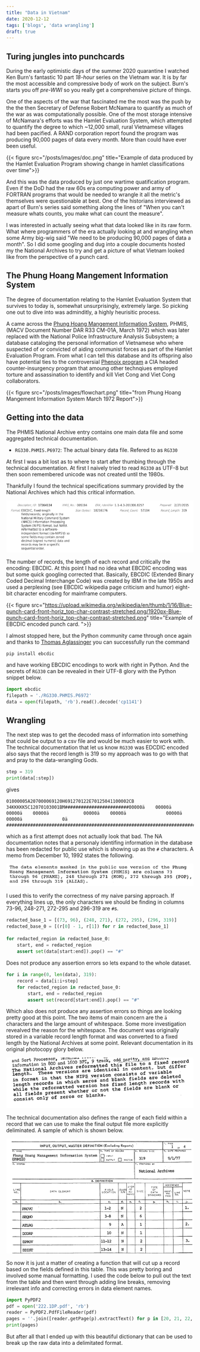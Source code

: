 ```yaml
---
title: "Data in Vietnam"
date: 2020-12-12
tags: ['blogs', 'data wrangling']
draft: true
---
```


## Turing jungles into punchcards

During the early optimistic days of the summer 2020 quarantine I watched 
Ken Burn's fantastic 10 part *18-hour* series on the Vietnam war. It is by far
the most accessible and compressive body of work on the subject. Burn's starts you
off *pre-WWI* so you really get a comprehensive picture of things.

One of the aspects of the war that fascinated me the most was the push by the 
the then Secretary of Defense Robert McNamara to quantify as much of the war
as was computationally possible. One of the most storage intensive of McNamara's
efforts was the Hamlet Evaluation System, which attempted to quantify the degree
to which ~12,000 small, rural Vietnamese villages had been pacified. A RAND
corporation report found the program was producing 90,000 pages of data every
month. More than could have ever been useful.

{{< figure src="/posts/images/doc.png"
title="Example of data produced by the Hamlet Evaluation Program showing change in hamlet classifications over time">}}

And this was the data produced by just one wartime quatification program. Even
if the DoD had the raw 60s era computing power and army of FORTRAN programs
that would be needed to wrangle it all the metric's themselves were questionable
at best. One of the historians interviewed as apart of Burn's series said something 
along the lines of "When you can't measure whats counts, you make what can count
the measure".

I was interested in actually seeing what that data looked like in its raw form.
What where programmers of the era actually looking at and wrangling when some
Army big-wig said "We need to be producing 90,000 pages of data a month". So I
did some googling and dug into a couple documents hosted my the National Archives
to try and get a picture of what Vietnam looked like from the perspective of a
punch card.

## The Phung Hoang Mangement Information System

The degree of documentation relating to the Hamlet Evaluation System that
survives to today is, somewhat unsurprisingly, extremely large. So picking one
out to dive into was adminditly, a highly heurisitic process. 

A came across the [Phung Hoang Mangement Information System](https://catalog.archives.gov/id/17364134), 
PHMIS, (MACV Document Number DAR R33 CM-01A, March 1972) which was later replaced with
the National Police Infrastructure Analysis Subsystem; a database cataloging 
the personal information of Vietnamese who where suspected of or convicted of
aiding communist forces as part of the Hamlet Evaluation Program. From what I
can tell this database and its offspring also have potential ties to the
controversial [Phenoix program](https://en.wikipedia.org/wiki/Phoenix_Program)
a CIA headed counter-insurgency program that amoung other technqiues employed
torture and assassination to identify and kill Viet Cong and Viet Cong 
collaborators.

{{< figure src="/posts/images/flowchart.png"
title="from Phung Hoang Mangement Information System March 1972 Report">}}

## Getting into the data

The PHMIS National Archive entry contains one main data file and some aggregated
technical documentation. 

- `RG330.PHMIS.P6972`: The actual binary data file. Refered to as `RG330`


At first I was a bit lost as to where to start after thumbing through the technical
documentation. At first I naively tried to read `RG330` as UTF-8 but then
soon remembered unicode was not created until the 1980s. 

Thankfully I found the technical specifications summary provided by the National
Archives which had this critical information.

![](/posts/images/tech_summ.png)

The number of records, the length of each record and critically the encoding: 
EBCDIC. At this point I had no idea what EBCDIC encoding was but some quick
googling corrected that. Basically, EBCDIC (Extended Binary Coded Decimal Interchange Code)
was created by IBM in the late 1950s and used a perplexing (see EBCDIC wikipedia page
criticism and humor) eight-bit character encoding for mainframe computers.

{{< figure src="https://upload.wikimedia.org/wikipedia/en/thumb/1/16/Blue-punch-card-front-horiz_top-char-contrast-stretched.png/1920px-Blue-punch-card-front-horiz_top-char-contrast-stretched.png"
title="Example of EBCDIC encoded punch card. ">}}

I almost stopped here, but the Python community came through once again and thanks to
[Thomas Aglassinger](https://pypi.org/user/roskakori/) you can successfully run
the command 

```
pip install ebcdic
```

and have working EBCDIC encodings to work with right in Python. And the
secrets of `RG330` can be revealed in their UTF-8 glory with the Python
snippet below.

```python
import ebcdic
filepath = './RG330.PHMIS.P6972'
data = open(filepath, 'rb').read().decode('cp1141')
```

## Wrangling

The next step was to get the decoded mass of information into something
that could be output to a csv file and would be much easier to work with. The 
technical documentation that let us know `RG330` was EDCDIC encoded also says
that the record length is 319 so my approach was to go with that and pray to
the data-wrangling Gods. 

```python
step = 319
print(data[:step])
```

gives

```
01000005A207000069120H691270122E70125041100002CB  34KKKKK5C12070103001BM########################00000ä    00000ä                           00000ä    00000ä             00000ä    00000ä               00000ä    00000ä               0ä               ########################################################################
```

which as a first attempt does not actually look that bad. The NA documentation notes
that a personaly identifing information in the database has been redacted for public use which
is showing up as the `#` characters. A memo from December 10, 1992 states the
following.

![](/posts/images/memo.png)

I used this to verify the correctness of my naive parsing approach. If everything lines
up, the only characters we should be finding in columns 73-96, 248-271, 272-295
and 296-319 are `#`s.

```python
redacted_base_1 = [(73, 96), (248, 271), (272, 295), (296, 319)]
redacted_base_0 = [(r[0] - 1, r[1]) for r in redacted_base_1]

for redacted_region in redacted_base_0:
    start, end = redacted_region
    assert set(data[start:end]).pop() == "#"
```

Does not produce any assertion errors so lets expand to the whole dataset.

```python
for i in range(0, len(data), 319):
    record = data[i:i+step]
    for redacted_region in redacted_base_0:
        start, end = redacted_region
        assert set(record[start:end]).pop() == "#"
```
Which also does not produce any assertion errors so things are looking pretty
good at this point. The two items of main concern are the `ä` characters and the
large amount of whitespace. Some more investigation revealved the reason for the
whitespace. The document was originally stored in a variable record length format
and was converted to a fixed length by the National Archives at some point. Relevant
documentation in its original photocopy glory below.

![](/posts/images/blanks.png)

The technical documentation also defines the range of each field within a
record that we can use to make the final output file more explicitly
deliminated. A sample of which is shown below. 

![](/posts/images/fields.png)

So now it is just a matter of creating a function that will cut up a record
based on the fields defined in this table. This was pretty boring and involved
some manual formatting. I used the code below to pull out the text from the table
and then went through adding line breaks, removing irrelevant info and correcting
errors in data element names.

```python
import PyPDF2
pdf = open('222.1DP.pdf', 'rb')  
reader = PyPDF2.PdfFileReader(pdf)  
pages = ''.join([reader.getPage(p).extractText() for p in [20, 21, 22, 23]])
print(pages)
```

But after all that I ended up with this beautiful dictionary that can be used
to break up the raw data into a delimitated format. 




















